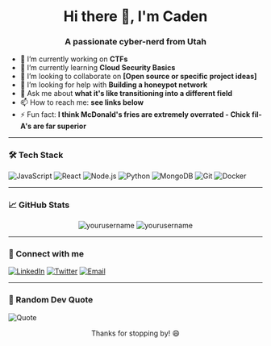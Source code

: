 <!-- Header / Greeting -->
<h1 align="center">Hi there 👋, I'm Caden</h1>
<h3 align="center">A passionate cyber-nerd from Utah</h3>

<!-- Short Description -->
- 🔭 I’m currently working on **CTFs**
- 🌱 I’m currently learning **Cloud Security Basics**
- 👯 I’m looking to collaborate on **[Open source or specific project ideas]**
- 🤝 I’m looking for help with **Building a honeypot network**
- 💬 Ask me about **what it's like transitioning into a different field**
- 📫 How to reach me: **see links below**
- ⚡ Fun fact: **I think McDonald's fries are extremely overrated - Chick fil-A's are far superior**

---

<!-- Tech Stack -->
### 🛠️ Tech Stack
![JavaScript](https://img.shields.io/badge/-JavaScript-black?style=flat-square&logo=javascript)
![React](https://img.shields.io/badge/-React-black?style=flat-square&logo=react)
![Node.js](https://img.shields.io/badge/-Node.js-black?style=flat-square&logo=node.js)
![Python](https://img.shields.io/badge/-Python-black?style=flat-square&logo=python)
![MongoDB](https://img.shields.io/badge/-MongoDB-black?style=flat-square&logo=mongodb)
![Git](https://img.shields.io/badge/-Git-black?style=flat-square&logo=git)
![Docker](https://img.shields.io/badge/-Docker-black?style=flat-square&logo=docker)

---

<!-- GitHub Stats -->
### 📈 GitHub Stats
<p align="center">
  <img src="https://github-readme-stats.vercel.app/api?username=yourusername&show_icons=true&theme=radical" alt="yourusername" />
  <img src="https://github-readme-stats.vercel.app/api/top-langs/?username=yourusername&layout=compact&theme=radical" alt="yourusername" />
</p>

---

<!-- Connect With Me -->
### 🤝 Connect with me
<p>
  <a href="https://www.linkedin.com/in/yourusername/"><img alt="LinkedIn" src="https://img.shields.io/badge/LinkedIn-blue?style=flat-square&logo=linkedin"></a>
  <a href="https://twitter.com/yourusername"><img alt="Twitter" src="https://img.shields.io/badge/Twitter-blue?style=flat-square&logo=twitter"></a>
  <a href="mailto:your.email@example.com"><img alt="Email" src="https://img.shields.io/badge/Email-D14836?style=flat-square&logo=gmail&logoColor=white"></a>
</p>

---

<!-- Fun Section -->
### 🎉 Random Dev Quote
![Quote](https://quotes-github-readme.vercel.app/api?type=horizontal&theme=radical)

<!-- Footer -->
<p align="center">Thanks for stopping by! 😄</p>
